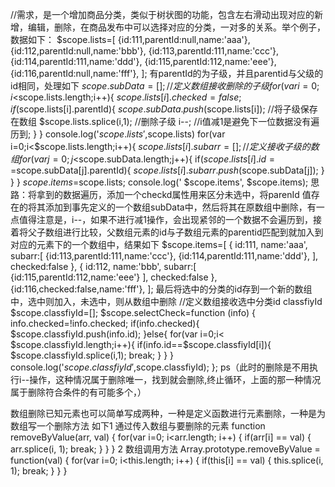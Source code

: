 

//需求，是一个增加商品分类，类似于树状图的功能，包含左右滑动出现对应的新增，编辑，删除，在商品发布中可以选择对应的分类，一对多的关系。举个例子，数据如下：
$scope.lists=[
   {id:111,parentId:null,name:'aaa'},
   {id:112,parentId:null,name:'bbb'},
   {id:113,parentId:111,name:'ccc'},
   {id:114,parentId:111,name:'ddd'},
   {id:115,parentId:112,name:'eee'},
   {id:116,parentId:null,name:'fff'},
];
有parentId的为子级，并且parentid与父级的id相同，处理如下
$scope.subData=[];//定义数组接收删除的子级
for(var i=0;i<$scope.lists.length;i++){
    $scope.lists[i].checked=false;
    if($scope.lists[i].parentId){
        $scope.subData.push($scope.lists[i]);  //将子级保存在数组
        $scope.lists.splice(i,1);     //删除子级
        i--;   //i值减1是避免下一位数据没有遍历到;
    }
}
console.log('$scope.lists',$scope.lists)
for(var i=0;i<$scope.lists.length;i++){
    $scope.lists[i].subarr=[];      //定义接收子级的数组
    for(var j=0;j<$scope.subData.length;j++){
        if($scope.lists[i].id==$scope.subData[j].parentId){
            $scope.lists[i].subarr.push($scope.subData[j]);
        }
    }
}
$scope.items=$scope.lists;
console.log(' $scope.items', $scope.items);
思路：将拿到的数据遍历，添加一个checkd属性用来区分未选中，将parenId
值存在的将其添加到事先定义的一个数组subData中，然后将其在原数组中删除，有一点值得注意是，i--，如果不进行减1操作，会出现紧邻的一个数据不会遍历到，接着将父子数组进行比较，父数组元素的id与子数组元素的parentid匹配到就加入到对应的元素下的一个数组中，结果如下
$scope.items=[
    {   id:111,
        name:'aaa',
        subarr:[
            {id:113,parentId:111,name:'ccc'},
            {id:114,parentId:111,name:'ddd'},
        ],
        checked:false
    },
    {
        id:112,
        name:'bbb',
        subarr:[
            {id:115,parentId:112,name:'eee'}
        ],
        checked:false
    },
    {id:116,checked:false,name:'fff'},
];
最后将选中的分类的id存到一个新的数组中，选中则加入，未选中，则从数组中删除
//定义数组接收选中分类id    classfiyId
$scope.classfiyId=[];
$scope.selectCheck=function (info) {
    info.checked=!info.checked;
    if(info.checked){
        $scope.classfiyId.push(info.id);
    }else{
        for(var i=0;i< $scope.classfiyId.length;i++){
            if(info.id==$scope.classfiyId[i]){
                $scope.classfiyId.splice(i,1);
                break;
            }
        }
    }
    console.log('$scope.classfiyId',$scope.classfiyId);
};
        ps（此时的删除是不用执行i--操作，这种情况属于删除唯一，找到就会删除,终止循环，上面的那一种情况属于删除符合条件的有可能多个，）



数组删除已知元素也可以简单写成两种，一种是定义函数进行元素删除，一种是为数组写一个删除方法
如下1 通过传入数组与要删除的元素
function removeByValue(arr, val) {
    for(var i=0; i<arr.length; i++) {
        if(arr[i] == val) {
            arr.splice(i, 1);
            break;
        }
    }
}
2   数组调用方法
Array.prototype.removeByValue = function(val) {
    for(var i=0; i<this.length; i++) {
        if(this[i] == val) {
            this.splice(i, 1);
            break;
        }
    }
}
